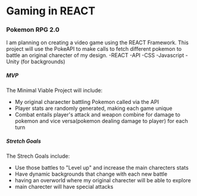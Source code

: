 # Gaming in REACT

### Pokemon RPG 2.0

I am planning on creating a video game using the REACT Framework. This project will use the PokeAPI to make calls to fetch different pokemon to battle an original charecter of my design.
-REACT
-API
-CSS
-Javascript
-Unity (for backgrounds)

##### MVP
The Minimal Viable Project will include:
* My original charaecter battling Pokemon called via the API
* Player stats are randomly generated, making each game unique
* Combat entails player's attack and weapon combine for damage to pokemon and vice versa(pokemon dealing damage to player) for each turn


##### Stretch Goals
The Strech Goals include:
* Use those battles to "Level up" and increase the main charecters stats
* Have dynamic backgrounds that change with each new battle
* having an overworld where my original charecter will be able to explore
* main charecter will have special attacks
